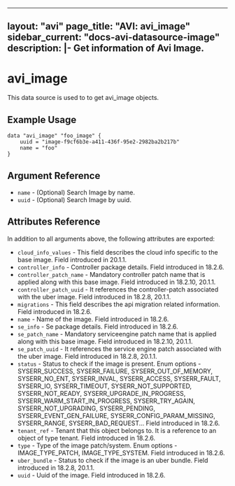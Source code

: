 <!--
    Copyright 2021 VMware, Inc.
    SPDX-License-Identifier: Mozilla Public License 2.0
-->
---
layout: "avi"
page_title: "AVI: avi_image"
sidebar_current: "docs-avi-datasource-image"
description: |-
  Get information of Avi Image.
---

# avi_image

This data source is used to to get avi_image objects.

## Example Usage

```hcl
data "avi_image" "foo_image" {
    uuid = "image-f9cf6b3e-a411-436f-95e2-2982ba2b217b"
    name = "foo"
}
```

## Argument Reference

* `name` - (Optional) Search Image by name.
* `uuid` - (Optional) Search Image by uuid.

## Attributes Reference

In addition to all arguments above, the following attributes are exported:

* `cloud_info_values` - This field describes the cloud info specific to the base image. Field introduced in 20.1.1.
* `controller_info` - Controller package details. Field introduced in 18.2.6.
* `controller_patch_name` - Mandatory controller patch name that is applied along with this base image. Field introduced in 18.2.10, 20.1.1.
* `controller_patch_uuid` - It references the controller-patch associated with the uber image. Field introduced in 18.2.8, 20.1.1.
* `migrations` - This field describes the api migration related information. Field introduced in 18.2.6.
* `name` - Name of the image. Field introduced in 18.2.6.
* `se_info` - Se package details. Field introduced in 18.2.6.
* `se_patch_name` - Mandatory serviceengine patch name that is applied along with this base image. Field introduced in 18.2.10, 20.1.1.
* `se_patch_uuid` - It references the service engine patch associated with the uber image. Field introduced in 18.2.8, 20.1.1.
* `status` - Status to check if the image is present. Enum options - SYSERR_SUCCESS, SYSERR_FAILURE, SYSERR_OUT_OF_MEMORY, SYSERR_NO_ENT, SYSERR_INVAL, SYSERR_ACCESS, SYSERR_FAULT, SYSERR_IO, SYSERR_TIMEOUT, SYSERR_NOT_SUPPORTED, SYSERR_NOT_READY, SYSERR_UPGRADE_IN_PROGRESS, SYSERR_WARM_START_IN_PROGRESS, SYSERR_TRY_AGAIN, SYSERR_NOT_UPGRADING, SYSERR_PENDING, SYSERR_EVENT_GEN_FAILURE, SYSERR_CONFIG_PARAM_MISSING, SYSERR_RANGE, SYSERR_BAD_REQUEST... Field introduced in 18.2.6.
* `tenant_ref` - Tenant that this object belongs to. It is a reference to an object of type tenant. Field introduced in 18.2.6.
* `type` - Type of the image patch/system. Enum options - IMAGE_TYPE_PATCH, IMAGE_TYPE_SYSTEM. Field introduced in 18.2.6.
* `uber_bundle` - Status to check if the image is an uber bundle. Field introduced in 18.2.8, 20.1.1.
* `uuid` - Uuid of the image. Field introduced in 18.2.6.


